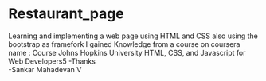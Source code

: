 # Restaurant_page
  Learning and implementing a web page using HTML and CSS
also using the bootstrap as framefork
  I gained Knowledge from a course on coursera
  name : Course Johns Hopkins University HTML, CSS, and Javascript for Web Developers5
                                                                -Thanks  
                                                                -Sankar Mahadevan V
